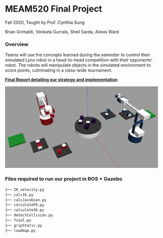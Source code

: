 # MEAM520 Final Project

Fall 2020, Taught by Prof. Cynthia Sung

Brian Grimaldi, Venkata Gurrala, Sheil Sarda, Alexis Ward

### Overview

Teams will use the concepts learned during the semester to control their simulated Lynx robot in a
head-to-head competition with their opponents’ robot. The robots will manipulate objects in the simulated
environment to score points, culminating in a class-wide tournament.

[**Final Report detailing our strategy and implementation**](/Report/main.pdf)

<img src="imgs/Virtual_env.png" width=800>

### Files required to run our project in ROS + Gazebo

```sh
├── IK_velocity.py
├── calcIK.py
├── calcJacobian.py
├── calculateFK.py
├── calculateIK.py
├── detectCollision.py
├── final.py
├── gripStatic.py
├── loadmap.py
```
